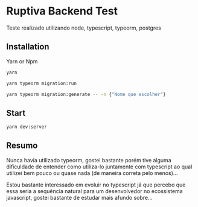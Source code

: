 # Ruptiva Backend Test

Teste realizado utilizando node, typescript, typeorm, postgres 

## Installation

Yarn or Npm

```bash
yarn

yarn typeorm migration:run

yarn typeorm migration:generate -- -n {"Nome que escolher"}
```

## Start

```python
yarn dev:server
```

## Resumo

Nunca havia utilizado typeorm, gostei bastante porém tive alguma dificuldade de
entender como utiliza-lo juntamente com typescript ao qual utilizei bem pouco
ou quase nada (de maneira correta pelo menos)...

Estou bastante interessado em evoluir no typescript já que percebo que essa
seria a sequência natural para um desenvolvedor no ecossistema javascript,
gostei bastante de estudar mais afundo sobre...
